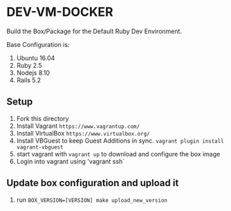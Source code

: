 # DEV-VM-DOCKER

Build the Box/Package for the Default Ruby Dev Environment.

Base Configuration is:

1. Ubuntu 16.04
2. Ruby 2.5
3. Nodejs 8.10
4. Rails 5.2


## Setup

1. Fork this directory
2. Install Vagrant `https://www.vagrantup.com/`
3. Install VirtualBox `https://www.virtualbox.org/`
4. Install VBGuest to keep Guest Additions in sync.  `vagrant plugin install vagrant-vbguest`
5. start vagrant with `vagrant up` to download and configure the box image
6. Login into vagrant using 'vagrant ssh`

## Update box configuration and upload it

1. run `BOX_VERSION=[VERSION] make upload_new_version`
